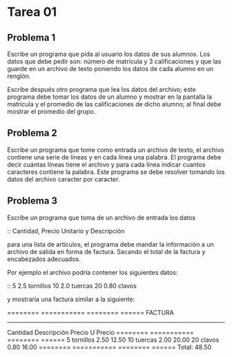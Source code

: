 Tarea 01
========

Problema 1
----------

Escribe un programa que pida al usuario los datos de sus alumnos. Los datos que debe pedir son: número de matrícula y 3 calificaciones y que las guarde en un archivo de texto poniendo los datos de cada alumno en un renglón.

Escribe después otro programa que lea los datos del archivo; este programa debe tomar los datos de un alumno y mostrar en la pantalla la matrícula y el promedio de las calificaciones de dicho alumno; al final debe mostrar el promedio del grupo.

Problema 2
----------

Escribe un programa que tome como entrada un archivo de texto, el archivo contiene una serie de líneas y en cada línea una palabra. El programa debe decir cuántas líneas tiene el archivo y para cada línea indicar cuantos caracteres contiene la palabra. Este programa se debe resolver tomando los datos del archivo caracter por caracter.

Problema 3
----------

Escribe un programa que toma de un archivo de entrada los datos

::
  Cantidad, Precio Unitario y Descripción

para una lista de artículos, el programa debe mandar la información a un archivo de salida en forma de factura. Sacando el total de la factura y encabezados adecuados.

Por ejemplo el archivo podría contener los siguientes datos:

::
  5 2.5 tornillos
  10 2.0 tuercas
  20 0.80 clavos

y mostraría una factura similar a la siguiente:

======== =========== ======== ======
                 FACTURA
-------- ----------- -------- ------
Cantidad Descripción Precio U Precio
======== =========== ======== ======
5        tornillos   2.50     12.50
10       tuercas     2.00     20.00
20	 clavos	     0.80     16.00
======== =========== ======== ======
                        Total: 48.50